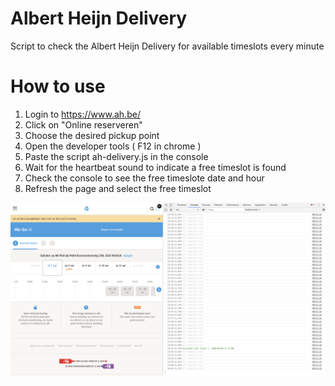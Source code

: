 # Albert Heijn Delivery 
Script to check the Albert Heijn Delivery for available timeslots every minute

# How to use
1. Login to https://www.ah.be/
2. Click on "Online reserveren"
3. Choose the desired pickup point
4. Open the developer tools ( F12 in chrome )
5. Paste the script ah-delivery.js in the console
6. Wait for the heartbeat sound to indicate a free timeslot is found
7. Check the console to see the free timeslote date and hour
8. Refresh the page and select the free timeslot

![Script in action](/Screenshot.png)
